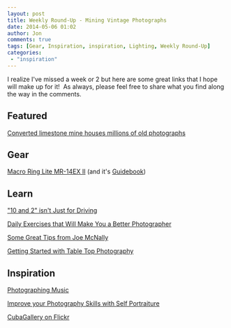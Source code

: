 ```yaml
---
layout: post
title: Weekly Round-Up - Mining Vintage Photographs
date: 2014-05-06 01:02
author: Jon
comments: true
tags: [Gear, Inspiration, inspiration, Lighting, Weekly Round-Up]
categories:
 - "inspiration"
---
```

I realize I've missed a week or 2 but here are some great links that I hope will make up for it!  As always, please feel free to share what you find along the way in the comments.
<h2>Featured</h2>
<a href="http://www.popphoto.com/news/2014/04/how-corbis-stores-millions-images-converted-limestone-mine?src=SOC&amp;dom=fb" target="_blank">Converted limestone mine houses millions of old photographs</a>
<h2>Gear</h2>
<a href="http://learn.usa.canon.com/resources/products/speedlite_mr14exii/speedlite_mr14exii.shtml" target="_blank">Macro Ring Lite MR-14EX II</a> (and it's <a href="http://learn.usa.canon.com/resources/articles/2014/macroringlite_mr14exii_guidebook.shtml" target="_blank">Guidebook</a>)
<h2>Learn</h2>
<a href="http://joebaraban.com/blog/food-for-digital-thought-10-and-2-light/" target="_blank">"10 and 2" isn't Just for Driving</a>

<a href="http://petapixel.com/2014/04/22/7-daily-exercises-will-help-make-better-photographer/" target="_blank">Daily Exercises that Will Make You a Better Photographer</a>

<a href="http://petapixel.com/2014/04/14/joe-mcnally-shares-massive-tips-for-using-small-light/" target="_blank">Some Great Tips from Joe McNally</a>

<a href="http://www.lightstalking.com/table-top-photography">Getting Started with Table Top Photography</a>
<h2>Inspiration</h2>
<a href="http://www.lightstalking.com/photographer-seeks-to-capture-music-in-his-camera-martin-klimas" target="_blank">Photographing Music</a>

<a href="http://digital-photography-school.com/how-self-portraiture-makes-you-a-better-photographer/" target="_blank">Improve your Photography Skills with Self Portraiture</a>

<a href="https://www.flickr.com/photos/cubagallery" target="_blank">CubaGallery on Flickr</a>
